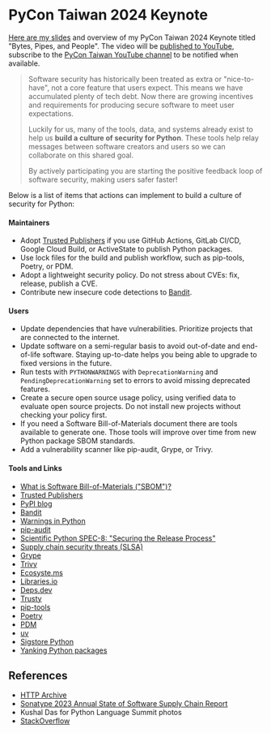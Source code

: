 # PyCon Taiwan 2024 Keynote

[Here are my slides](https://storage.googleapis.com/sethmlarson-dev-static-assets/PyCon-Taiwan-Keynote-Bytes-Pipes-and-People.pdf) and overview of my PyCon Taiwan 2024 Keynote
titled "Bytes, Pipes, and People". The video will be [published to YouTube](https://www.youtube.com/@PyConTaiwanVideo),
subscribe to the [PyCon Taiwan YouTube channel](https://www.youtube.com/@PyConTaiwanVideo) to be notified when available.

> Software security has historically been treated as extra or "nice-to-have",
> not a core feature that users expect. This means we have accumulated
> plenty of tech debt. Now there are growing incentives and requirements
> for producing secure software to meet user expectations.
>
> Luckily for us, many of the tools, data, and systems already exist to
> help us **build a culture of security for Python**. These tools help relay messages
> between software creators and users so we can collaborate on this shared goal.
>
> By actively participating you are starting the positive feedback loop of software security, making users safer faster!

Below is a list of items that actions can implement to build a culture of security for Python:

#### Maintainers

* Adopt [Trusted Publishers](https://docs.pypi.org/trusted-publishers/using-a-publisher/) if you use GitHub Actions, GitLab CI/CD, Google Cloud Build, or ActiveState to publish Python packages.
* Use lock files for the build and publish workflow, such as pip-tools, Poetry, or PDM.
* Adopt a lightweight security policy. Do not stress about CVEs: fix, release, publish a CVE.
* Contribute new insecure code detections to [Bandit](https://bandit.readthedocs.io/en/latest/).

#### Users

* Update dependencies that have vulnerabilities. Prioritize projects that are connected to the internet.
* Update software on a semi-regular basis to avoid out-of-date and end-of-life software. Staying up-to-date helps you being able to upgrade to fixed versions in the future.
* Run tests with `PYTHONWARNINGS` with `DeprecationWarning` and `PendingDeprecationWarning` set to errors to avoid missing deprecated features.
* Create a secure open source usage policy, using verified data to evaluate open source projects. Do not install new projects without checking your policy first.
* If you need a Software Bill-of-Materials document there are tools available to generate one. Those tools will improve over time from new Python package SBOM standards.
* Add a vulnerability scanner like pip-audit, Grype, or Trivy.

#### Tools and Links

* [What is Software Bill-of-Materials ("SBOM")?](https://www.synopsys.com/blogs/software-security/software-bill-of-materials-bom.html)
* [Trusted Publishers](https://docs.pypi.org/trusted-publishers/using-a-publisher/)
* [PyPI blog](https://blog.pypi.org/)
* [Bandit](https://bandit.readthedocs.io/en/latest/)
* [Warnings in Python](https://docs.python.org/3/using/cmdline.html#envvar-PYTHONWARNINGS)
* [pip-audit](https://pypi.org/project/pip-audit/)
* [Scientific Python SPEC-8: "Securing the Release Process"](https://scientific-python.org/specs/spec-0008/)
* [Supply chain security threats (SLSA)](https://slsa.dev/spec/v1.0/threats)
* [Grype](https://github.com/anchore/grype)
* [Trivy](https://trivy.dev)
* [Ecosyste.ms](https://packages.ecosyste.ms)
* [Libraries.io](https://libraries.io)
* [Deps.dev](https://deps.dev)
* [Trusty](https://trustypkg.dev)
* [pip-tools](https://pip-tools.readthedocs.io/en/latest/)
* [Poetry](https://python-poetry.org/)
* [PDM](https://pdm-project.org/latest/)
* [uv](https://docs.astral.sh/uv/)
* [Sigstore Python](https://pypi.org/project/sigstore/)
* [Yanking Python packages](https://pypi.org/help/#yanked)

## References

* [HTTP Archive](httparchive.org)
* [Sonatype 2023 Annual State of Software Supply Chain Report](https://www.sonatype.com/en/press-releases/sonatype-9th-annual-state-of-the-software-supply-chain-report)
* Kushal Das for Python Language Summit photos
* [StackOverflow](https://stackoverflow.com/q/25981703)
